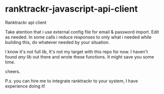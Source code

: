 # ranktrackr-javascript-api-client
Ranktrackr api client

Take atention that i use external config file for email & password import. Edit as needed.
In some calls i reduce responses to only what i needed while building this, do whatever needed by your situation.

I know it's not full lib, It's not my target with this repo for now. I haven't found *any* lib out there and wrote these functions. It might save you some time.

cheers.

P.s. you can hire me to integrate ranktrackr to your system, I have experience doing it!
